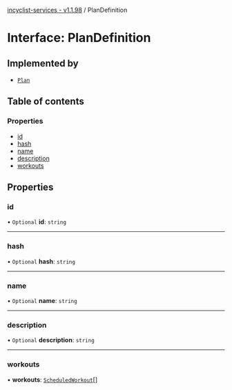 [incyclist-services - v1.1.98](../README.md) / PlanDefinition

# Interface: PlanDefinition

## Implemented by

- [`Plan`](../classes/Plan.md)

## Table of contents

### Properties

- [id](PlanDefinition.md#id)
- [hash](PlanDefinition.md#hash)
- [name](PlanDefinition.md#name)
- [description](PlanDefinition.md#description)
- [workouts](PlanDefinition.md#workouts)

## Properties

### id

• `Optional` **id**: `string`

___

### hash

• `Optional` **hash**: `string`

___

### name

• `Optional` **name**: `string`

___

### description

• `Optional` **description**: `string`

___

### workouts

• **workouts**: [`ScheduledWorkout`](ScheduledWorkout.md)[]
